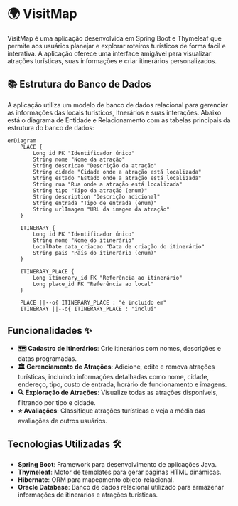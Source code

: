 # 🌍 VisitMap

VisitMap é uma aplicação desenvolvida em Spring Boot e Thymeleaf que permite aos usuários planejar e explorar roteiros turísticos de forma fácil e interativa. A aplicação oferece uma interface amigável para visualizar atrações turísticas, suas informações e criar itinerários personalizados.

## 📚 Estrutura do Banco de Dados

A aplicação utiliza um modelo de banco de dados relacional para gerenciar as informações das locais turisticos, Itnerários e suas interações. Abaixo está o diagrama de Entidade e Relacionamento com as tabelas principais da estrutura do banco de dados:

```mermaid
erDiagram
    PLACE {
        Long id PK "Identificador único"
        String nome "Nome da atração"
        String descricao "Descrição da atração"
        String cidade "Cidade onde a atração está localizada"
        String estado "Estado onde a atração está localizada"
        String rua "Rua onde a atração está localizada"
        String tipo "Tipo da atração (enum)"
        String description "Descrição adicional"
        String entrada "Tipo de entrada (enum)"
        String urlImagem "URL da imagem da atração"
    }

    ITINERARY {
        Long id PK "Identificador único"
        String nome "Nome do itinerário"
        LocalDate data_criacao "Data de criação do itinerário"
        String pais "País do itinerário (enum)"
    }

    ITINERARY_PLACE {
        Long itinerary_id FK "Referência ao itinerário"
        Long place_id FK "Referência ao local"
    }

    PLACE ||--o{ ITINERARY_PLACE : "é incluído em"
    ITINERARY ||--o{ ITINERARY_PLACE : "inclui"
```

## Funcionalidades ✨

- **🗺️ Cadastro de Itinerários**: Crie itinerários com nomes, descrições e datas programadas.
- **🏛️ Gerenciamento de Atrações**: Adicione, edite e remova atrações turísticas, incluindo informações detalhadas como nome, cidade, endereço, tipo, custo de entrada, horário de funcionamento e imagens.
- **🔍 Exploração de Atrações**: Visualize todas as atrações disponíveis, filtrando por tipo e cidade.
- **⭐ Avaliações**: Classifique atrações turísticas e veja a média das avaliações de outros usuários.

## Tecnologias Utilizadas 🛠️

- **Spring Boot**: Framework para desenvolvimento de aplicações Java.
- **Thymeleaf**: Motor de templates para gerar páginas HTML dinâmicas.
- **Hibernate**: ORM para mapeamento objeto-relacional.
- **Oracle Database**: Banco de dados relacional utilizado para armazenar informações de itinerários e atrações turísticas.

